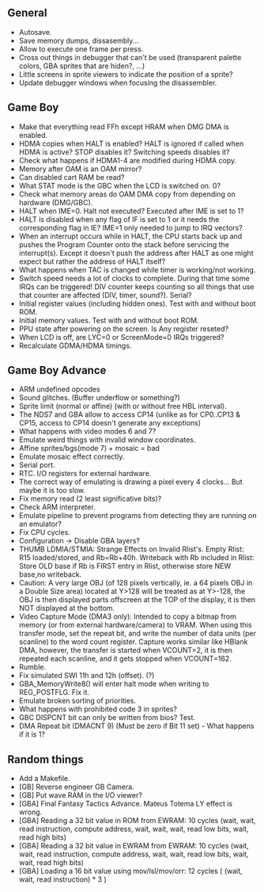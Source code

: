 
General
-------

- Autosave.
- Save memory dumps, dissasembly...
- Allow to execute one frame per press.
- Cross out things in debugger that can't be used (transparent palette colors, GBA sprites that are hiden?, ...)
- Little screens in sprite viewers to indicate the position of a sprite?
- Update debugger windows when focusing the disassembler.

Game Boy
--------

- Make that everything read FFh except HRAM when DMG DMA is enabled.
- HDMA copies when HALT is enabled? HALT is ignored if called when HDMA is active? STOP disables it? Switching speeds disables it?
- Check what happens if HDMA1-4 are modified during HDMA copy.
- Memory after OAM is an OAM mirror?
- Can disabled cart RAM be read?
- What STAT mode is the GBC when the LCD is switched on. 0?
- Check what memory areas do OAM DMA copy from depending on hardware (DMG/GBC).
- HALT when IME=0. Halt not executed? Executed after IME is set to 1?
- HALT is disabled when any flag of IF is set to 1 or it needs the corresponding flag in IE? IME=1 only needed to jump to IRQ vectors?
- When an interrupt occurs while in HALT, the CPU starts back up and pushes the Program Counter onto the stack before servicing the interrupt(s). Except it doesn't push the address after HALT as one might expect but rather the address of HALT itself?
- What happens when TAC is changed while timer is working/not working.
- Switch speed needs a lot of clocks to complete. During that time some IRQs can be triggered! DIV counter keeps counting so all things that use that counter are affected (DIV, timer, sound?). Serial?
- Initial register values (including hidden ones). Test with and without boot ROM.
- Initial memory values. Test with and without boot ROM.
- PPU state after powering on the screen. Is Any register reseted?
- When LCD is off, are LYC=0 or ScreenMode=0 IRQs triggered?
- Recalculate GDMA/HDMA timings.

Game Boy Advance
----------------

- ARM undefined opcodes
- Sound glitches. (Buffer underflow or something?)
- Sprite limit (normal or affine) (with or without free HBL interval).
- The NDS7 and GBA allow to access CP14 (unlike as for CP0..CP13 & CP15, access to CP14 doesn't generate any exceptions)
- What happens with video modes 6 and 7?
- Emulate weird things with invalid window coordinates.
- Affine sprites/bgs(mode 7) + mosaic = bad
- Emulate mosaic effect correctly.
- Serial port.
- RTC. I/O registers for external hardware.
- The correct way of emulating is drawing a pixel every 4 clocks... But maybe it is too slow.
- Fix memory read (2 least significative bits)?
- Check ARM interpreter.
- Emulate pipeline to prevent programs from detecting they are running on an emulator?
- Fix CPU cycles.
- Configuration -> Disable GBA layers?
- THUMB LDMIA/STMIA: Strange Effects on Invalid Rlist's. Empty Rlist: R15 loaded/stored, and Rb=Rb+40h. Writeback with Rb included in Rlist: Store OLD base if Rb is FIRST entry in Rlist, otherwise store NEW base,no writeback.
- Caution: A very large OBJ (of 128 pixels vertically, ie. a 64 pixels OBJ in a Double Size area) located at Y>128 will be treated as at Y>-128, the OBJ is then displayed parts offscreen at the TOP of the display, it is then NOT displayed at the bottom.
- Video Capture Mode (DMA3 only): Intended to copy a bitmap from memory (or from external hardware/camera) to VRAM. When using this transfer mode, set the repeat bit, and write the number of data units (per scanline) to the word count register. Capture works similar like HBlank DMA, however, the transfer is started when VCOUNT=2, it is then repeated each scanline, and it gets stopped when VCOUNT=162.
- Rumble.
- Fix simulated SWI 11h and 12h (offset). (?)
- GBA_MemoryWrite8() will enter halt mode when writing to REG_POSTFLG. Fix it.
- Emulate broken sorting of priorities.
- What happens with prohibited code 3 in sprites?
- GBC DISPCNT bit can only be written from bios? Test.
- DMA Repeat bit (DMACNT 9) (Must be zero if Bit 11 set) - What happens if it is 1?

Random things
-------------

- Add a Makefile.
- [GB] Reverse engineer GB Camera. 
- [GB] Put wave RAM in the I/O viewer?
- [GBA] Final Fantasy Tactics Advance. Mateus Totema LY effect is wrong.
- [GBA] Reading a 32 bit value in ROM from EWRAM: 10 cycles (wait, wait, read instruction, compute address, wait, wait, wait, read low bits, wait, read high bits)
- [GBA] Reading a 32 bit value in EWRAM from EWRAM: 10 cycles (wait, wait, read instruction, compute address, wait, wait, read low bits, wait, wait, read high bits)
- [GBA] Loading a 16 bit value using mov/lsl/mov/orr: 12 cycles ( (wait, wait, read instruction) * 3 )



